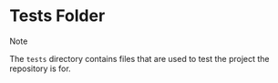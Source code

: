 # Tests Folder

> [!NOTE]
> The `tests` directory contains files that are used to test the project the repository is for.
